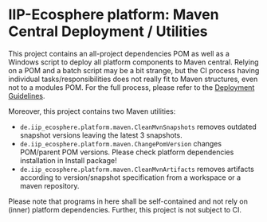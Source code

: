 # IIP-Ecosphere platform: Maven Central Deployment / Utilities

This project contains an all-project dependencies POM as well as a Windows script to deploy all platform components to Maven central. Relying on a POM and a batch script may be a bit strange, but the CI process having individual tasks/responsibilities does not really fit to Maven structures, even not to a modules POM. For the full process, please refer to the [Deployment Guidelines](../../documentation/RELEASE.md). 

Moreover, this project contains two Maven utilities:
* `de.iip_ecosphere.platform.maven.CleanMvnSnapshots` removes outdated snapshot versions leaving the latest 3 snapshots.
* `de.iip_ecosphere.platform.maven.ChangePomVersion` changes POM/parent POM versions. Please check platform dependencies installation in Install package!
* `de.iip_ecosphere.platform.maven.CleanMvnArtifacts` removes artifacts according to version/snapshot specification from a workspace or a maven repository.

Please note that programs in here shall be self-contained and not rely on (inner) platform dependencies. Further, this project is not subject to CI.